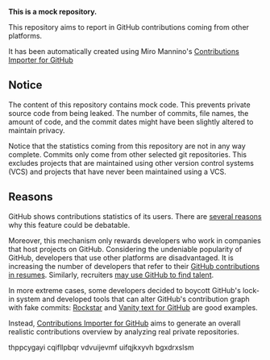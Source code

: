 **This is a mock repository.** 

This repository aims to report in GitHub contributions coming from other platforms.

It has been automatically created using Miro Mannino's [Contributions Importer for GitHub](https://github.com/miromannino/contributions-importer-for-github)

## Notice

The content of this repository contains mock code. This prevents private source code from being leaked. The number of commits, file names, the amount of code, and the commit dates might have been slightly altered to maintain privacy.

Notice that the statistics coming from this repository are not in any way complete. Commits only come from other selected git repositories. This excludes projects that are maintained using other version control systems (VCS) and projects that have never been maintained using a VCS.

## Reasons

GitHub shows contributions statistics of its users. There are [several reasons](https://github.com/isaacs/github/issues/627) why this feature could be debatable.

Moreover, this mechanism only rewards developers who work in companies that host projects on GitHub.
Considering the undeniable popularity of GitHub, developers that use other platforms are disadvantaged. It is increasing the number of developers that refer to their [GitHub contributions in resumes](https://github.com/resume/resume.github.com). Similarly, recruiters [may use GitHub to find talent](https://www.socialtalent.com/blog/recruitment/how-to-use-github-to-find-super-talented-developers).

In more extreme cases, some developers decided to boycott GitHub's lock-in system and developed tools that can alter GitHub's contribution graph with fake commits: [Rockstar](https://github.com/avinassh/rockstar) and [Vanity text for GitHub](https://github.com/ihabunek/github-vanity) are good examples.

Instead, [Contributions Importer for GitHub](https://github.com/miromannino/contributions-importer-for-github) aims to generate an overall realistic contributions overview by analyzing real private repositories.

thppcygayi cqifllpbqr vdvuijevmf uifqjkxyvh bgxdrxslsm
